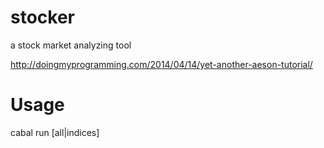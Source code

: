 # stocker
a stock market analyzing tool

http://doingmyprogramming.com/2014/04/14/yet-another-aeson-tutorial/

Usage
=====

cabal run [all|indices]

